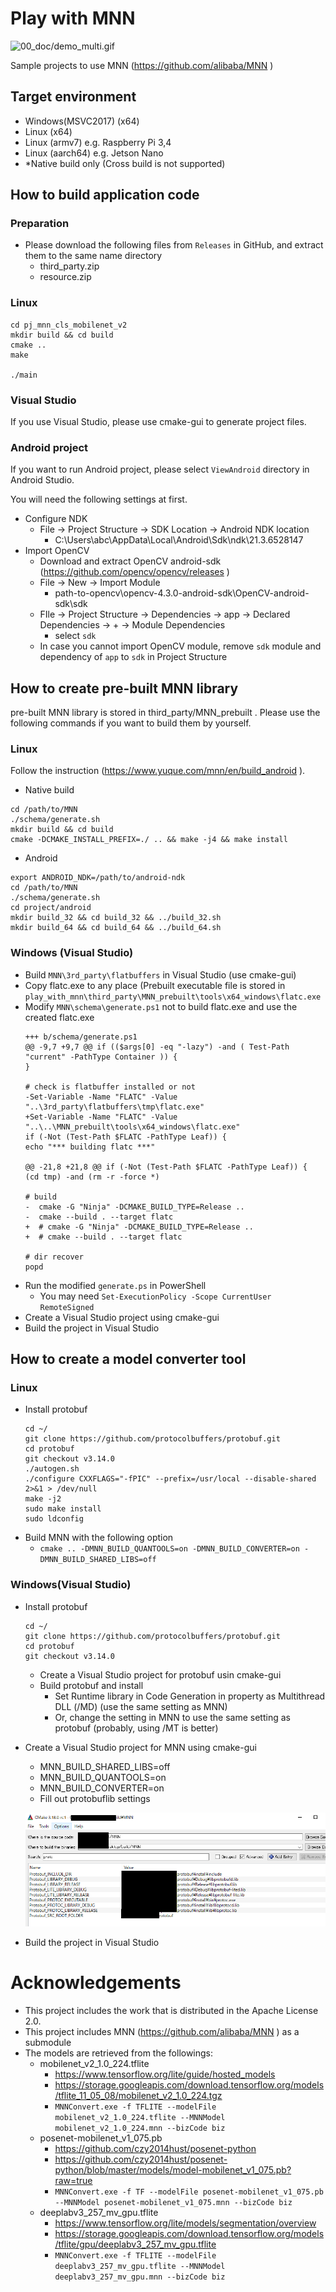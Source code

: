 # Play with MNN
![00_doc/demo_multi.gif](00_doc/demo_multi.gif)

Sample projects to use MNN (https://github.com/alibaba/MNN )

## Target environment
- Windows(MSVC2017) (x64)
- Linux (x64)
- Linux (armv7) e.g. Raspberry Pi 3,4
- Linux (aarch64) e.g. Jetson Nano
- *Native build only (Cross build is not supported)

## How to build application code
### Preparation
- Please download the following files from `Releases` in GitHub, and extract them to the same name directory
	- third_party.zip
	- resource.zip

### Linux
```
cd pj_mnn_cls_mobilenet_v2
mkdir build && cd build
cmake ..
make

./main
```

### Visual Studio
If you use Visual Studio, please use cmake-gui to generate project files.

### Android project
If you want to run Android project, please select `ViewAndroid` directory in Android Studio.

You will need the following settings at first.

- Configure NDK
	- File -> Project Structure -> SDK Location -> Android NDK location
		- C:\Users\abc\AppData\Local\Android\Sdk\ndk\21.3.6528147
- Import OpenCV
	- Download and extract OpenCV android-sdk (https://github.com/opencv/opencv/releases )
	- File -> New -> Import Module
		- path-to-opencv\opencv-4.3.0-android-sdk\OpenCV-android-sdk\sdk
	- FIle -> Project Structure -> Dependencies -> app -> Declared Dependencies -> + -> Module Dependencies
		- select `sdk`
	- In case you cannot import OpenCV module, remove `sdk` module and dependency of `app` to `sdk` in Project Structure

## How to create pre-built MNN library
pre-built MNN library is stored in third_party/MNN_prebuilt . Please use the following commands if you want to build them by yourself.


### Linux
Follow the instruction (https://www.yuque.com/mnn/en/build_android ).

- Native build
```
cd /path/to/MNN
./schema/generate.sh
mkdir build && cd build
cmake -DCMAKE_INSTALL_PREFIX=./ .. && make -j4 && make install
```

- Android
```
export ANDROID_NDK=/path/to/android-ndk
cd /path/to/MNN
./schema/generate.sh
cd project/android
mkdir build_32 && cd build_32 && ../build_32.sh
mkdir build_64 && cd build_64 && ../build_64.sh
```

### Windows (Visual Studio)
- Build `MNN\3rd_party\flatbuffers` in Visual Studio (use cmake-gui)
- Copy flatc.exe to any place (Prebuilt executable file is stored in `play_with_mnn\third_party\MNN_prebuilt\tools\x64_windows\flatc.exe`
- Modify `MNN\schema\generate.ps1` not to build flatc.exe and use the created flatc.exe
	```
	+++ b/schema/generate.ps1
	@@ -9,7 +9,7 @@ if (($args[0] -eq "-lazy") -and ( Test-Path "current" -PathType Container )) {
	}

	# check is flatbuffer installed or not
	-Set-Variable -Name "FLATC" -Value "..\3rd_party\flatbuffers\tmp\flatc.exe"
	+Set-Variable -Name "FLATC" -Value "..\..\MNN_prebuilt\tools\x64_windows\flatc.exe"
	if (-Not (Test-Path $FLATC -PathType Leaf)) {
	echo "*** building flatc ***"

	@@ -21,8 +21,8 @@ if (-Not (Test-Path $FLATC -PathType Leaf)) {
	(cd tmp) -and (rm -r -force *)

	# build
	-  cmake -G "Ninja" -DCMAKE_BUILD_TYPE=Release ..
	-  cmake --build . --target flatc
	+  # cmake -G "Ninja" -DCMAKE_BUILD_TYPE=Release ..
	+  # cmake --build . --target flatc

	# dir recover
	popd
	```
- Run the modified `generate.ps` in PowerShell
	- You may need `Set-ExecutionPolicy -Scope CurrentUser RemoteSigned`
- Create a Visual Studio project using cmake-gui
- Build the project in Visual Studio


## How to create a model converter tool
### Linux
- Install protobuf
	```
	cd ~/
	git clone https://github.com/protocolbuffers/protobuf.git
	cd protobuf
	git checkout v3.14.0
	./autogen.sh
	./configure CXXFLAGS="-fPIC" --prefix=/usr/local --disable-shared 2>&1 > /dev/null
	make -j2
	sudo make install
	sudo ldconfig
	```
- Build MNN with the following option
	- `cmake .. -DMNN_BUILD_QUANTOOLS=on -DMNN_BUILD_CONVERTER=on -DMNN_BUILD_SHARED_LIBS=off`

### Windows(Visual Studio)
- Install protobuf
	```
	cd ~/
	git clone https://github.com/protocolbuffers/protobuf.git
	cd protobuf
	git checkout v3.14.0
	```
	- Create a Visual Studio project for protobuf usin cmake-gui
	- Build protobuf and install
		- Set Runtime library in Code Generation in property as Multithread DLL (/MD) (use the same setting as MNN)
		- Or, change the setting in MNN to use the same setting as protobuf (probably, using /MT is better)
- Create a Visual Studio project for MNN using cmake-gui
	- MNN_BUILD_SHARED_LIBS=off
	- MNN_BUILD_QUANTOOLS=on
	- MNN_BUILD_CONVERTER=on
	- Fill out protobuflib settings
	
	![protobuflib](00_doc/windows_tool.png) 
- Build the project in Visual Studio

# Acknowledgements
- This project includes the work that is distributed in the Apache License 2.0.
- This project includes MNN (https://github.com/alibaba/MNN ) as a submodule
- The models are retrieved from the followings:
	- mobilenet_v2_1.0_224.tflite
		- https://www.tensorflow.org/lite/guide/hosted_models
		- https://storage.googleapis.com/download.tensorflow.org/models/tflite_11_05_08/mobilenet_v2_1.0_224.tgz
		- `MNNConvert.exe -f TFLITE --modelFile mobilenet_v2_1.0_224.tflite --MNNModel mobilenet_v2_1.0_224.mnn --bizCode biz`
	- posenet-mobilenet_v1_075.pb
		- https://github.com/czy2014hust/posenet-python
		- https://github.com/czy2014hust/posenet-python/blob/master/models/model-mobilenet_v1_075.pb?raw=true
		- `MNNConvert.exe -f TF --modelFile posenet-mobilenet_v1_075.pb --MNNModel posenet-mobilenet_v1_075.mnn --bizCode biz`
	- deeplabv3_257_mv_gpu.tflite
		- https://www.tensorflow.org/lite/models/segmentation/overview
		- https://storage.googleapis.com/download.tensorflow.org/models/tflite/gpu/deeplabv3_257_mv_gpu.tflite
		- `MNNConvert.exe -f TFLITE --modelFile deeplabv3_257_mv_gpu.tflite --MNNModel deeplabv3_257_mv_gpu.mnn --bizCode biz`
